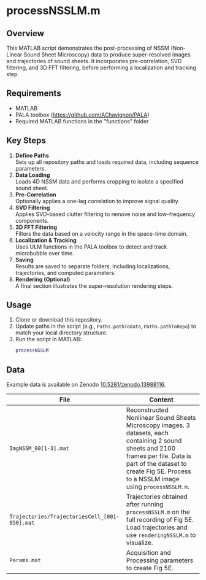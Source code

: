 # processNSSLM.m

## Overview
This MATLAB script demonstrates the post-processing of NSSM (Non-Linear Sound Sheet Microscopy) data to produce super-resolved images and trajectories of sound sheets. It incorporates pre-correlation, SVD filtering, and 3D FFT filtering, before performing a localization and tracking step.

## Requirements
- MATLAB
- PALA toolbox (https://github.com/AChavignon/PALA)  
- Required MATLAB functions in the "functions" folder

## Key Steps
1. **Define Paths**  
   Sets up all repository paths and loads required data, including sequence parameters.
2. **Data Loading**  
   Loads 4D NSSM data and performs cropping to isolate a specified sound sheet.
3. **Pre-Correlation**  
   Optionally applies a one-lag correlation to improve signal quality.
4. **SVD Filtering**  
   Applies SVD-based clutter filtering to remove noise and low-frequency components.
5. **3D FFT Filtering**  
   Filters the data based on a velocity range in the space-time domain.
6. **Localization & Tracking**  
   Uses ULM functions in the PALA toolbox to detect and track microbubble over time.
7. **Saving**  
   Results are saved to separate folders, including localizations, trajectories, and computed parameters.
8. **Rendering (Optional)**  
   A final section illustrates the super-resolution rendering steps.

## Usage
1. Clone or download this repository.  
2. Update paths in the script (e.g., `Paths.pathToData`, `Paths.pathToRepo`) to match your local directory structure.  
3. Run the script in MATLAB:
   ```matlab
   processNSSLM
   ```
## Data 
Example data is available on Zenodo [10.5281/zenodo.13988116](10.5281/zenodo.13988116). 

| File                                          | Content                                                                                                                                                                                                                     |
| --------------------------------------------- | --------------------------------------------------------------------------------------------------------------------------------------------------------------------------------------------------------------------------- |
| `ImgNSSM_00[1-3].mat`                         | Reconstructed Nonlinear Sound Sheets Microscopy images. 3 datasets, each containing 2 sound sheets and 2100 frames per file. Data is part of the dataset to create Fig 5E. Process to a NSSLM image using `processNSSLM.m`. |
| `Trajectories/TrajectoriesCell_[001-050].mat` | Trajectories obtained after running `processNSSLM.m` on the full recording of Fig 5E. Load trajectories and use `renderingNSSLM.m` to visualize.                                                                            |
| `Params.mat`                                  | Acquisition and Processing parameters to create Fig 5E.                                                                                                                                                                     |